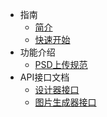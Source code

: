 * 指南
    * [简介](articles/1687849059649.md)
    * [快速开始](articles/1689319644311.md)
* 功能介绍
    * [PSD上传规范](articles/1687855172725.md)
* API接口文档
    * [设计器接口](https://xp.palxp.com/apidoc/index.html)
    * [图片生成器接口](https://xp.palxp.com/apidoc/screenshot.html)
